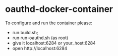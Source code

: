 oauthd-docker-container
=======================

To configure and run the container please:
 - run build.sh;
 - run run-oauthd.sh (as root)
 - give it localhost:6284 or your_host:6284
 - open http://localhost:6284 
